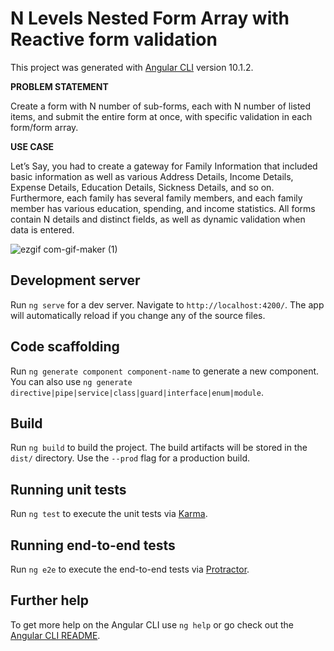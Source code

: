 # N Levels Nested Form Array with Reactive form validation

This project was generated with [Angular CLI](https://github.com/angular/angular-cli) version 10.1.2.

**PROBLEM STATEMENT**

Create a form with N number of sub-forms, each with N number of listed items, and submit the entire form at once, with specific validation in each form/form array.

**USE CASE**

Let’s Say, you had to create a gateway for Family Information that included basic information as well as various Address Details, Income Details, Expense Details, Education Details, Sickness Details, and so on. Furthermore, each family has several family members, and each family member has various education, spending, and income statistics. All forms contain N details and distinct fields, as well as dynamic validation when data is entered.

![ezgif com-gif-maker (1)](https://user-images.githubusercontent.com/7045486/161248667-7809e995-5c6b-46ab-a965-99dd4207c638.gif)


## Development server

Run `ng serve` for a dev server. Navigate to `http://localhost:4200/`. The app will automatically reload if you change any of the source files.

## Code scaffolding

Run `ng generate component component-name` to generate a new component. You can also use `ng generate directive|pipe|service|class|guard|interface|enum|module`.

## Build

Run `ng build` to build the project. The build artifacts will be stored in the `dist/` directory. Use the `--prod` flag for a production build.

## Running unit tests

Run `ng test` to execute the unit tests via [Karma](https://karma-runner.github.io).

## Running end-to-end tests

Run `ng e2e` to execute the end-to-end tests via [Protractor](http://www.protractortest.org/).

## Further help

To get more help on the Angular CLI use `ng help` or go check out the [Angular CLI README](https://github.com/angular/angular-cli/blob/master/README.md).
